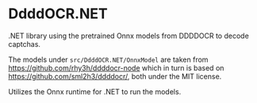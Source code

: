 # DdddOCR.NET

.NET library using the pretrained Onnx models from DDDDOCR to decode captchas.

The models under `src/DdddOCR.NET/OnnxModel` are taken from
<https://github.com/rhy3h/ddddocr-node> which in turn is based on
<https://github.com/sml2h3/ddddocr/>, both under the MIT license.

Utilizes the Onnx runtime for .NET to run the models.
